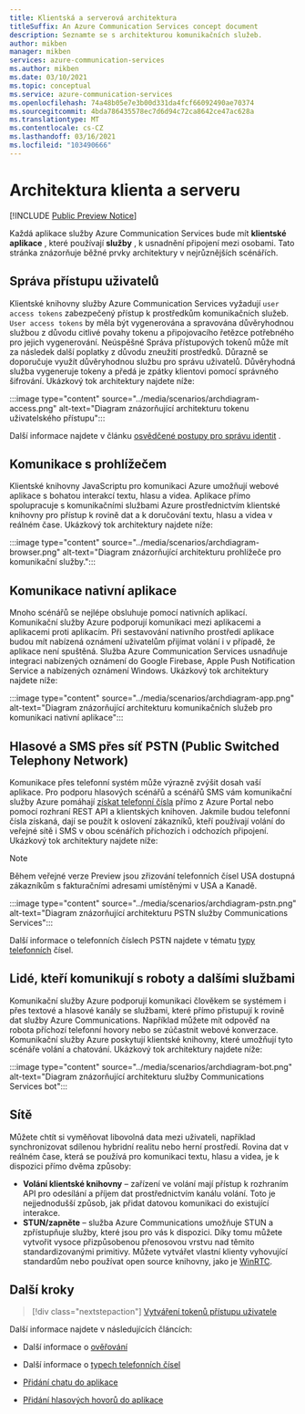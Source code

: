 ```yaml
---
title: Klientská a serverová architektura
titleSuffix: An Azure Communication Services concept document
description: Seznamte se s architekturou komunikačních služeb.
author: mikben
manager: mikben
services: azure-communication-services
ms.author: mikben
ms.date: 03/10/2021
ms.topic: conceptual
ms.service: azure-communication-services
ms.openlocfilehash: 74a48b05e7e3b00d331da4fcf66092490ae70374
ms.sourcegitcommit: 4bda786435578ec7d6d94c72ca8642ce47ac628a
ms.translationtype: MT
ms.contentlocale: cs-CZ
ms.lasthandoff: 03/16/2021
ms.locfileid: "103490666"
---
```

# <a name="client-and-server-architecture"></a>Architektura klienta a serveru

[!INCLUDE [Public Preview Notice](../includes/public-preview-include.md)]


<!--
> [!WARNING]
> This document is under construction and needs the following items to be addressed:
> - Need to add security best practices for token management here
> - Reference docs:
> - https://docs.microsoft.com/windows/security/threat-protection/security-policy-settings/create-a-token-object
> - https://docs.microsoft.com/azure/aks/operator-best-practices-identity
> - https://docs.microsoft.com/cloud-app-security/api-tokens?view=gestures-1.0-->

Každá aplikace služby Azure Communication Services bude mít **klientské aplikace** , které používají **služby** , k usnadnění připojení mezi osobami. Tato stránka znázorňuje běžné prvky architektury v nejrůznějších scénářích.

## <a name="user-access-management"></a>Správa přístupu uživatelů

Klientské knihovny služby Azure Communication Services vyžadují `user access tokens` zabezpečený přístup k prostředkům komunikačních služeb. `User access tokens` by měla být vygenerována a spravována důvěryhodnou službou z důvodu citlivé povahy tokenu a připojovacího řetězce potřebného pro jejich vygenerování. Neúspěšné Správa přístupových tokenů může mít za následek další poplatky z důvodu zneužití prostředků. Důrazně se doporučuje využít důvěryhodnou službu pro správu uživatelů. Důvěryhodná služba vygeneruje tokeny a předá je zpátky klientovi pomocí správného šifrování. Ukázkový tok architektury najdete níže:

:::image type="content" source="../media/scenarios/archdiagram-access.png" alt-text="Diagram znázorňující architekturu tokenu uživatelského přístupu":::

Další informace najdete v článku [osvědčené postupy pro správu identit](../../security/fundamentals/identity-management-best-practices.md) .

## <a name="browser-communication"></a>Komunikace s prohlížečem

Klientské knihovny JavaScriptu pro komunikaci Azure umožňují webové aplikace s bohatou interakcí textu, hlasu a videa. Aplikace přímo spolupracuje s komunikačními službami Azure prostřednictvím klientské knihovny pro přístup k rovině dat a k doručování textu, hlasu a videa v reálném čase. Ukázkový tok architektury najdete níže:

:::image type="content" source="../media/scenarios/archdiagram-browser.png" alt-text="Diagram znázorňující architekturu prohlížeče pro komunikační služby.":::

## <a name="native-app-communication"></a>Komunikace nativní aplikace

Mnoho scénářů se nejlépe obsluhuje pomocí nativních aplikací. Komunikační služby Azure podporují komunikaci mezi aplikacemi a aplikacemi proti aplikacím.  Při sestavování nativního prostředí aplikace budou mít nabízená oznámení uživatelům přijímat volání i v případě, že aplikace není spuštěná. Služba Azure Communication Services usnadňuje integraci nabízených oznámení do Google Firebase, Apple Push Notification Service a nabízených oznámení Windows. Ukázkový tok architektury najdete níže:

:::image type="content" source="../media/scenarios/archdiagram-app.png" alt-text="Diagram znázorňující architekturu komunikačních služeb pro komunikaci nativní aplikace":::

## <a name="voice-and-sms-over-the-public-switched-telephony-network-pstn"></a>Hlasové a SMS přes síť PSTN (Public Switched Telephony Network)

Komunikace přes telefonní systém může výrazně zvýšit dosah vaší aplikace. Pro podporu hlasových scénářů a scénářů SMS vám komunikační služby Azure pomáhají [získat telefonní čísla](../quickstarts/telephony-sms/get-phone-number.md) přímo z Azure Portal nebo pomocí rozhraní REST API a klientských knihoven. Jakmile budou telefonní čísla získaná, dají se použít k oslovení zákazníků, kteří používají volání do veřejné sítě i SMS v obou scénářích příchozích i odchozích připojení. Ukázkový tok architektury najdete níže:

> [!Note]
> Během veřejné verze Preview jsou zřizování telefonních čísel USA dostupná zákazníkům s fakturačními adresami umístěnými v USA a Kanadě.

:::image type="content" source="../media/scenarios/archdiagram-pstn.png" alt-text="Diagram znázorňující architekturu PSTN služby Communications Services":::

Další informace o telefonních číslech PSTN najdete v tématu [typy telefonních](../concepts/telephony-sms/plan-solution.md) čísel.

## <a name="humans-communicating-with-bots-and-other-services"></a>Lidé, kteří komunikují s roboty a dalšími službami

Komunikační služby Azure podporují komunikaci člověkem se systémem i přes textové a hlasové kanály se službami, které přímo přistupují k rovině dat služby Azure Communications. Například můžete mít odpověď na robota příchozí telefonní hovory nebo se zúčastnit webové konverzace. Komunikační služby Azure poskytují klientské knihovny, které umožňují tyto scénáře volání a chatování. Ukázkový tok architektury najdete níže:

:::image type="content" source="../media/scenarios/archdiagram-bot.png" alt-text="Diagram znázorňující architekturu služby Communications Services bot":::

## <a name="networking"></a>Sítě

Můžete chtít si vyměňovat libovolná data mezi uživateli, například synchronizovat sdílenou hybridní realitu nebo herní prostředí. Rovina dat v reálném čase, která se používá pro komunikaci textu, hlasu a videa, je k dispozici přímo dvěma způsoby:

- **Volání klientské knihovny** – zařízení ve volání mají přístup k rozhraním API pro odesílání a příjem dat prostřednictvím kanálu volání. Toto je nejjednodušší způsob, jak přidat datovou komunikaci do existující interakce.
- **STUN/zapněte** – služba Azure Communications umožňuje STUN a zpřístupňuje služby, které jsou pro vás k dispozici. Díky tomu můžete vytvořit vysoce přizpůsobenou přenosovou vrstvu nad těmito standardizovanými primitivy. Můžete vytvářet vlastní klienty vyhovující standardům nebo používat open source knihovny, jako je [WinRTC](https://github.com/microsoft/winrtc).

## <a name="next-steps"></a>Další kroky

> [!div class="nextstepaction"]
> [Vytváření tokenů přístupu uživatele](../quickstarts/access-tokens.md)

Další informace najdete v následujících článcích:

- Další informace o [ověřování](../concepts/authentication.md)
- Další informace o [typech telefonních čísel](../concepts/telephony-sms/plan-solution.md)

- [Přidání chatu do aplikace](../quickstarts/chat/get-started.md)
- [Přidání hlasových hovorů do aplikace](../quickstarts/voice-video-calling/getting-started-with-calling.md)
